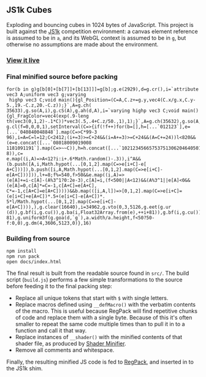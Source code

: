 ## JS1k Cubes

Exploding and bouncing cubes in 1024 bytes of JavaScript. This project is built against the [JS1k](https://js1k.com/) competition environment: a canvas element reference is assumed to be in `a`, and its WebGL context is assumed to be in `g`, but otherwise no assumptions are made about the environment.

### [View it live](https://jaburns.github.io/js1k-cubes/)

### Final minified source before packing
``` 
for(b in g)g[b[0]+[b[7]]+[b[13]]]=g[b];g.e(2929),d=g.cr(),i=`attribute vec3 A;uniform vec3 g;varying
 highp vec3 C;void main(){gl_Position=(C=A,C.z+=g.y,vec4(C.x/g.x,C.y-5.,19.-C.z,20.-C.z));}`,A=g.ch(
35633),g.so(A,i),g.cS(A),g.ah(d,A),i=`varying highp vec3 C;void main(){gl_FragColor=vec4(exp(.9-leng
th(vec3(0,1,2)-.1*C))*vec3(.5,.4+C.z/50.,1),1);}`,A=g.ch(35632),g.so(A,i),g.cS(A),g.ah(d,A),g.lg(d),
g.cl(f=0,0,0,1),setInterval(C=>{if(!f++)for(b=[],h=[...`012123`],e=[...`040840048848`].map(C=>C*99-3
96),i=A=C=l=12;C<2412;(i+=3)>=C+24&&(i=A+=3)>=C+24&&(A=C+=24))l<820&&(e=e.concat([...`08018009019008
1181091191`].map(C=>~~C)),h=h.concat([...`102123456657537513062046405015267732`].map(C=>~~C+l-8)),c=
e.map((i,A)=>A<12?i:i+.6*Math.random()-.3)),i^A&&(b.push([A,i,Math.hypot(...[0,1,2].map(C=>e[i+C]-e[
A+C]))]),b.push([i,A,Math.hypot(...[0,1,2].map(C=>e[i+C]-e[A+C]))])),l+=8;f%=540,f>50&&e.map((i,A)=>
(e[A]+=i-c[A]-(A%3^1?0:2e-3),c[A]=i,(f<500||A<12)&&(A%3^1||e[A]<0&&(e[A]=0,c[A]*=C=-1,c[A+C]=e[A+C],
C*=-1,c[A+C]=e[A+C]))))&&b.map(([i,A,l])=>[0,1,2].map(C=>e[i+C]=(e[i+C]+e[A+C])*.5+(e[i+C]-e[A+C])*.
5*l/Math.hypot(...[0,1,2].map(C=>e[i+C]-e[A+C]))),),g.clear(16640),i=34962,g.vto(0,3,5126,g.eet(g.ur
(d)),g.bf(i,g.cu()),g.ba(i,Float32Array.from(e),++i+81)),g.bf(i,g.cu()),g.ba(i,Int16Array.from(h),i+
81),g.uniform3f(g.goa(d,`g`),a.width/a.height,f<50?50-f:0,0),g.dm(4,3606,5123,0)},16)
```

### Building from source

```
npm install
npm run pack
open docs/index.html
```

The final result is built from the readable source found in `src/`. The build script (`build.js`) performs a few simple transformations to the source before feeding it to the final packing step:

 - Replace all unique tokens that start with `$` with single letters.
 - Replace macros defined using `__defMacro()` with the verbatim contents of the macro. This is useful because RegPack will find repetitive chunks of code and replace them with a single byte. Because of this it's often smaller to repeat the same code multiple times than to pull it in to a function and call it that way.
 - Replace instances of `__shader()` with the minified contents of that shader file, as produced by [Shader Minifier](http://www.ctrl-alt-test.fr/glsl-minifier/).
 - Remove all comments and whitespace. 

Finally, the resulting minified JS code is fed to [RegPack](https://github.com/Siorki/RegPack), and inserted in to the JS1k shim.

